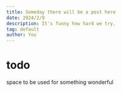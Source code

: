 ```yaml
---
title: Someday there will be a post here
date: 2024/2/9
description: It's funny how hard we try.
tag: default
author: You
---
```


# todo

space to be used for something wonderful